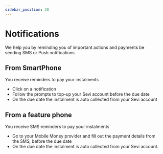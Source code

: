 ```yaml
---
sidebar_position: 20
---
```


# Notifications

We help you by reminding you of important actions and payments be sending SMS or Push notifications. 

## From SmartPhone
You receive reminders to pay your instalments
- Click on a notification
- Follow the prompts to top-up your Sevi account before the due date
- On the due date the instalment is auto collected from your Sevi account

## From a feature phone
You receive SMS reminders to pay your instalments
- Go to your Mobile Money provider and fill out the payment details from the SMS, before the due date
- On the due date the instalment is auto collected from your Sevi account.
